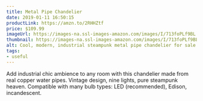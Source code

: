 ```yaml
---
title: Metal Pipe Chandelier
date: 2019-01-11 16:50:15
productLink: https://amzn.to/2RHHZtf
price: $109.99
imageUrl: https://images-na.ssl-images-amazon.com/images/I/713foPLf9BL._SX679_.jpg
thumbnail: https://images-na.ssl-images-amazon.com/images/I/713foPLf9BL._SR600,315_.jpg
alt: Cool, modern, industrial steampunk metal pipe chandelier for sale online
tags:
- useful
---
```


Add industrial chic ambience to any room with this chandelier made from real copper water pipes. Vintage design, nine lights, pure steampunk heaven. Compatible with many bulb types: LED (recommended), Edison, incandescent.